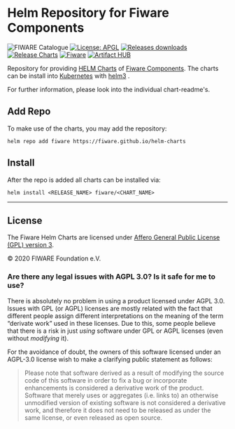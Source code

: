 # Helm Repository for Fiware Components

![FIWARE Catalogue](https://nexus.lab.fiware.org/repository/raw/public/badges/chapters/cross-chapter.svg)
[![License: APGL](https://img.shields.io/github/license/FIWARE/iotagent-isoxml.svg)](https://opensource.org/licenses/AGPL-3.0)
[![Releases downloads](https://img.shields.io/github/downloads/fiware/helm-charts/total.svg)](https://github.com/fiware/helm-charts/releases)
[![Release Charts](https://github.com/fiware/helm-charts/workflows/Build/badge.svg)](https://github.com/fiware/helm-charts/commits/main)
[![Fiware](https://nexus.lab.fiware.org/repository/raw/public/badges/stackoverflow/fiware.svg)](https://stackoverflow.com/questions/tagged/fiware)
[![Artifact HUB](https://img.shields.io/endpoint?url=https://artifacthub.io/badge/repository/fiware)](https://artifacthub.io/packages/search?repo=fiware)
<br/>

Repository for providing [HELM Charts](https://helm.sh/) of [Fiware Components](https://github.com/FIWARE/catalogue). The charts can be install into
 [Kubernetes](https://kubernetes.io/) with [helm3](https://helm.sh/docs/) .

For further information, please look into the individual chart-readme's.

## Add Repo

To make use of the charts, you may add the repository: 

```helm repo add fiware https://fiware.github.io/helm-charts```

## Install

After the repo is added all charts can be installed via:

```helm install <RELEASE_NAME> fiware/<CHART_NAME>```

---

## License

The Fiware Helm Charts are licensed under [Affero General Public License (GPL) version 3](./LICENSE).

© 2020 FIWARE Foundation e.V.

### Are there any legal issues with AGPL 3.0? Is it safe for me to use?

There is absolutely no problem in using a product licensed under AGPL 3.0. Issues with GPL (or AGPL) licenses are mostly
related with the fact that different people assign different interpretations on the meaning of the term “derivate work”
used in these licenses. Due to this, some people believe that there is a risk in just _using_ software under GPL or AGPL
licenses (even without _modifying_ it).

For the avoidance of doubt, the owners of this software licensed under an AGPL-3.0 license wish to make a clarifying
public statement as follows:

> Please note that software derived as a result of modifying the source code of this software in order to fix a bug or
> incorporate enhancements is considered a derivative work of the product. Software that merely uses or aggregates (i.e.
> links to) an otherwise unmodified version of existing software is not considered a derivative work, and therefore it
> does not need to be released as under the same license, or even released as open source.
